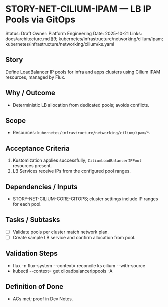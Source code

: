 # STORY-NET-CILIUM-IPAM — LB IP Pools via GitOps

Status: Draft
Owner: Platform Engineering
Date: 2025-10-21
Links: docs/architecture.md §9; kubernetes/infrastructure/networking/cilium/ipam; kubernetes/infrastructure/networking/cilium/ks.yaml

## Story
Define LoadBalancer IP pools for infra and apps clusters using Cilium IPAM resources, managed by Flux.

## Why / Outcome
- Deterministic LB allocation from dedicated pools; avoids conflicts.

## Scope
- Resources: `kubernetes/infrastructure/networking/cilium/ipam/*`.

## Acceptance Criteria
1) Kustomization applies successfully; `CiliumLoadBalancerIPPool` resources present.
2) LB Services receive IPs from the configured pool ranges.

## Dependencies / Inputs
- STORY-NET-CILIUM-CORE-GITOPS; cluster settings include IP ranges for each pool.

## Tasks / Subtasks
- [ ] Validate pools per cluster match network plan.
- [ ] Create sample LB service and confirm allocation from pool.

## Validation Steps
- flux -n flux-system --context=<ctx> reconcile ks cilium --with-source
- kubectl --context=<ctx> get ciloadbalancerippools -A

## Definition of Done
- ACs met; proof in Dev Notes.

